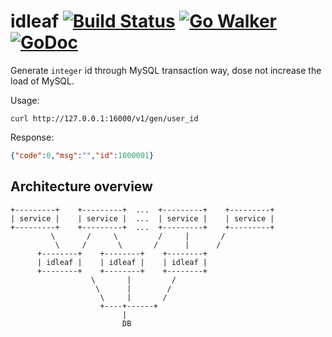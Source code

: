 # idleaf [![Build Status](https://travis-ci.org/timestee/idleaf.svg?branch=master)](https://travis-ci.org/timestee/idleaf) [![Go Walker](https://gowalker.org/api/v1/badge)](https://gowalker.org/github.com/timestee/idleaf)  [![GoDoc](https://godoc.org/github.com/timestee/idleaf?status.svg)](https://godoc.org/github.com/timestee/idleaf)

Generate `integer` id through MySQL transaction way, dose not increase the load of MySQL.

Usage:
```shell
curl http://127.0.0.1:16000/v1/gen/user_id
```

Response:
```json
{"code":0,"msg":"","id":1000001}
```

## Architecture overview
```
+---------+    +---------+  ...  +---------+    +---------+
| service |    | service |  ...  | service |    | service |
+---------+    +---------+  ...  +---------+    +---------+
         \       /     \         /     |       /
          \     /       \       /      |      /
	  +--------+    +--------+    +--------+
	  | idleaf |    | idleaf |    | idleaf |
	  +--------+    +--------+    +--------+
                  \       |         /
                   \      |        /
                    \     |       /
                    +----+------+
                         |
                         DB
```
